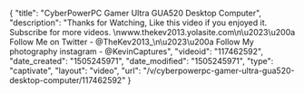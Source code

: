 {
    "title": "CyberPowerPC Gamer Ultra GUA520 Desktop Computer",
    "description": "Thanks for Watching, Like this video if you enjoyed it. Subscribe for more videos. \nwww.thekev2013.yolasite.com\n\u2023\u200a Follow Me on Twitter - @TheKev2013_\n\u2023\u200a Follow My photography instagram - @KevinCaptures",
    "videoid": "117462592",
    "date_created": "1505245971",
    "date_modified": "1505245971",
    "type": "captivate",
    "layout": "video",
    "url": "\/v\/cyberpowerpc-gamer-ultra-gua520-desktop-computer\/117462592"
}